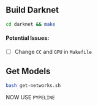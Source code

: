 ## Build Darknet

```bash
cd darknet && make
```

#### Potential Issues:

-[ ] Change `CC` and `GPU` in `Makefile`

## Get Models

```bash
bash get-networks.sh
```

NOW USE `PYPELINE`
